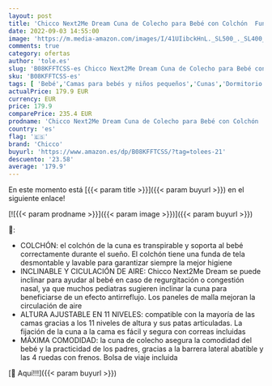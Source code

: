 ```yaml
---
layout: post
title: 'Chicco Next2Me Dream Cuna de Colecho para Bebé con Colchón  Función de Mecedora  Lateral Abatible  Altura Ajustable  Panel de Malla  Ruedas y Bolsa de Viaje 0-6 meses  9 kg  Color Azul  Sage '
date: 2022-09-03 14:55:00
image: 'https://m.media-amazon.com/images/I/41UIibckHnL._SL500_._SL400_.jpg'
comments: true
category: ofertas
author: 'tole.es'
slug: 'B08KFFTCSS-es Chicco Next2Me Dream Cuna de Colecho para Bebé con Colchón...'
sku: 'B08KFFTCSS-es'
tags: [ 'Bebé','Camas para bebés y niños pequeños','Cunas','Dormitorio','Muebles para bebé','bebé','chicco','🇪🇸', ]
actualPrice: 179.9 EUR
currency: EUR
price: 179.9
comparePrice: 235.4 EUR
prodname: 'Chicco Next2Me Dream Cuna de Colecho para Bebé con Colchón  Función de Mecedora  Lateral Abatible  Altura Ajustable  Panel de Malla  Ruedas y Bolsa de Viaje 0-6 meses  9 kg  Color Azul  Sage '
country: 'es'
flag: '🇪🇸'
brand: 'Chicco'
buyurl: 'https://www.amazon.es/dp/B08KFFTCSS/?tag=tolees-21'
descuento: '23.58'
average: '179.9'
---
```


En este momento está [{{< param title >}}]({{< param buyurl >}}) en el siguiente enlace!

[![{{< param prodname >}}]({{< param image >}})]({{< param buyurl >}})

🔎:

- COLCHÓN: el colchón de la cuna es transpirable y soporta al bebé correctamente durante el sueño. El colchón tiene una funda de tela desmontable y lavable para garantizar siempre la mejor higiene
- INCLINABLE Y CICULACIÓN DE AIRE: Chicco Next2Me Dream se puede inclinar para ayudar al bebé en caso de regurgitación o congestión nasal, ya que muchos pediatras sugieren inclinar la cuna para beneficiarse de un efecto antirreflujo. Los paneles de malla mejoran la circulación de aire
- ALTURA AJUSTABLE EN 11 NIVELES: compatible con la mayoría de las camas gracias a los 11 niveles de altura y sus patas articuladas. La fijación de la cuna a la cama es fácil y segura con correas incluidas
- MÁXIMA COMODIDAD: la cuna de colecho asegura la comodidad del bebé y la practicidad de los padres, gracias a la barrera lateral abatible y las 4 ruedas con frenos. Bolsa de viaje incluida

[🛒 Aquí!!!]({{< param buyurl >}})
